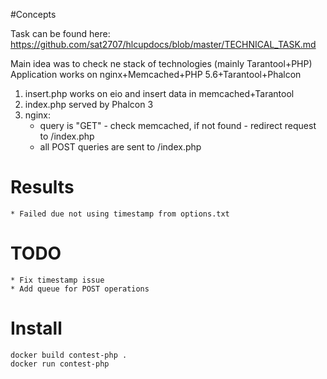 #Concepts

Task can be found here:
https://github.com/sat2707/hlcupdocs/blob/master/TECHNICAL_TASK.md

Main idea was to check ne stack of technologies (mainly Tarantool+PHP)
Application works on nginx+Memcached+PHP 5.6+Tarantool+Phalcon

1. insert.php works on eio and insert data in memcached+Tarantool
2. index.php served by Phalcon 3
3. nginx: 
    * query is "GET" - check memcached, if not found - redirect request to 
    /index.php
    * all POST queries are sent to /index.php    

# Results
    * Failed due not using timestamp from options.txt

# TODO
    * Fix timestamp issue
    * Add queue for POST operations    
    
# Install
    docker build contest-php .
    docker run contest-php